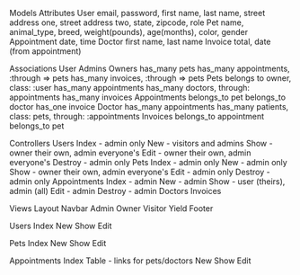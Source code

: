 Models
  Attributes
    User
      email, password, first name, last name, street address one, street address two, state, zipcode, role
    Pet
      name, animal_type, breed, weight(pounds), age(months), color, gender
    Appointment
      date, time
    Doctor
      first name, last name
    Invoice
      total, date (from appointment)

  Associations
    User
      Admins
      Owners
        has_many pets
        has_many appointments, :through => pets
        has_many invoices, :through => pets
    Pets
      belongs to owner, class: :user
      has_many appointments
      has_many doctors, through: appointments
      has_many invoices
    Appointments
      belongs_to pet
      belongs_to doctor
      has_one invoice
    Doctor
      has_many appointments
      has_many patients, class: pets, through: :appointments
    Invoices
      belongs_to appointment
      belongs_to pet

Controllers
  Users
    Index - admin only
    New - visitors and admins
    Show - owner their own, admin everyone's
    Edit - owner their own, admin everyone's
    Destroy - admin only
  Pets
    Index - admin only
    New - admin only
    Show - owner their own, admin everyone's
    Edit - admin only
    Destroy - admin only
  Appointments
    Index - admin
    New - admin
    Show - user (theirs), admin (all)
    Edit - admin
    Destroy - admin
  Doctors
  Invoices

Views
  Layout
    Navbar
      Admin
      Owner
      Visitor
    Yield
    Footer

  Users
    Index
    New
    Show
    Edit

  Pets
    Index
    New
    Show
    Edit

  Appointments
    Index
      Table - links for pets/doctors
    New
    Show
    Edit